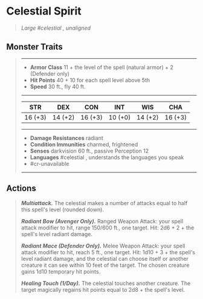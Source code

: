 # Celestial Spirit
>*Large #celestial , unaligned*
## Monster Traits
>___
>- **Armor Class** 11 + the level of the spell (natural armor) + 2 (Defender only)
>- **Hit Points** 40 + 10 for each spell level above 5th
>- **Speed** 30 ft., fly 40 ft.
>___
>|STR|DEX|CON|INT|WIS|CHA|
>|:---:|:---:|:---:|:---:|:---:|:---:|
>|16 (+3)|14 (+2)|16 (+3)|10 (+0)|14 (+2)|16 (+3)|
>___
>- **Damage Resistances** radiant
>- **Condition Immunities** charmed, frightened
>- **Senses** darkvision 60 ft., passive Perception 12
>- **Languages** #celestial , understands the languages you speak
>- #cr-unavailable
>___
## Actions
>***Multiattack.*** The celestial makes a number of attacks equal to half this spell's level (rounded down).  
>
>***Radiant Bow (Avenger Only).*** Ranged Weapon Attack: your spell attack modifier to hit, range 150/600 ft., one target. Hit: 2d6 + 2 + the spell's level radiant damage.  
>
>***Radiant Mace (Defender Only).*** Melee Weapon Attack: your spell attack modifier to hit, reach 5 ft., one target. Hit: 1d10 + 3 + the spell's level radiant damage, and the celestial can choose itself or another creature it can see within 10 feet of the target. The chosen creature gains 1d10 temporary hit points.  
>
>***Healing Touch (1/Day).*** The celestial touches another creature. The target magically regains hit points equal to 2d8 + the spell's level.